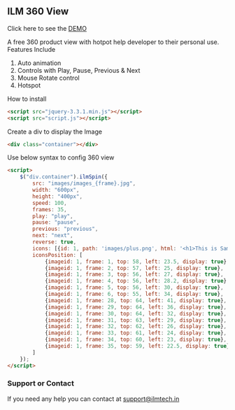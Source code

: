 ## ILM 360 View
Click here to see the [DEMO](https://ilmtech.github.io/ilm360view/)

A free 360 product view with hotpot help developer to their personal use. Features Include

1. Auto animation
2. Controls with Play, Pause, Previous & Next
3. Mouse Rotate control
4. Hotspot

How to install
```markdown
<script src="jquery-3.3.1.min.js"></script>
<script src="script.js"></script>
```


Create a div to display the Image
```markdown
<div class="container"></div>
```

Use below syntax to config 360 view
```markdown
<script>
    $("div.container").ilmSpin({
        src: "images/images_{frame}.jpg",
        width: "600px",
        height: "400px",
        speed: 100,
        frames: 35,
        play: "play",
        pause: "pause",
        previous: "previous",
        next: "next",
        reverse: true,
        icons: [{id: 1, path: 'images/plus.png', html: '<h1>This is Sample text</h1>'}],
        iconsPosition: [
            {imageid: 1, frame: 1, top: 58, left: 23.5, display: true}, 
            {imageid: 1, frame: 2, top: 57, left: 25, display: true},
            {imageid: 1, frame: 3, top: 56, left: 27, display: true},
            {imageid: 1, frame: 4, top: 56, left: 28.2, display: true},
            {imageid: 1, frame: 5, top: 56, left: 30, display: true},
            {imageid: 1, frame: 6, top: 55, left: 34, display: true},
            {imageid: 1, frame: 28, top: 64, left: 41, display: true},
            {imageid: 1, frame: 29, top: 64, left: 36, display: true},
            {imageid: 1, frame: 30, top: 64, left: 32, display: true},
            {imageid: 1, frame: 31, top: 63, left: 29, display: true},
            {imageid: 1, frame: 32, top: 62, left: 26, display: true},
            {imageid: 1, frame: 33, top: 61, left: 24, display: true},
            {imageid: 1, frame: 34, top: 60, left: 23, display: true},
            {imageid: 1, frame: 35, top: 59, left: 22.5, display: true}            
        ]
    });
</script>
```

### Support or Contact

If you need any help you can contact at support@ilmtech.in
